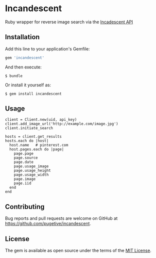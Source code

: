 # Incandescent

Ruby wrapper for reverse image search via the [Incadescent API](http://incandescent.xyz/)

## Installation

Add this line to your application's Gemfile:

```ruby
gem 'incandescent'
```

And then execute:

    $ bundle

Or install it yourself as:

    $ gem install incandescent

## Usage

    client = Client.new(uid, api_key)
    client.add_image_url('http://example.com/image.jpg')
    client.initiate_search

    hosts = client.get_results
    hosts.each do |host|
      host.name   # pinterest.com
      host.pages.each do |page|
        page.page
        page.source
        page.date
        page.usage_image
        page.usage_height
        page.usage_width
        page.image
        page.iid
      end
    end

## Contributing

Bug reports and pull requests are welcome on GitHub at https://github.com/pugetive/incandescent.

## License

The gem is available as open source under the terms of the [MIT License](https://opensource.org/licenses/MIT).
